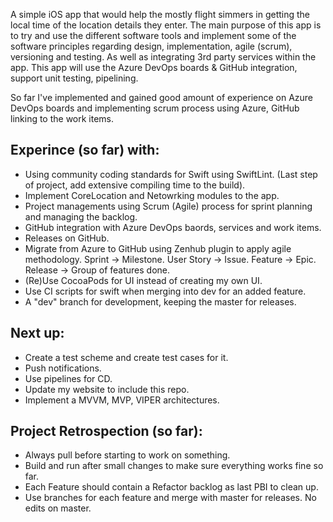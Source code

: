 A simple iOS app that would help the mostly flight simmers in getting the local time of the location details they enter.
The main purpose of this app is to try and use the different software tools and implement some of the software principles regarding design, implementation, agile (scrum), versioning and testing. As well as integrating 3rd party services within the app.
This app will use the Azure DevOps boards & GitHub integration, support unit testing, pipelining.

So far I've implemented and gained good amount of experience on Azure DevOps boards and implementing scrum process using Azure, GitHub linking to the work items.

Experince (so far) with:
------------------------
* Using community coding standards for Swift using SwiftLint. (Last step of project, add extensive compiling time to the build).
* Implement CoreLocation and Netowrking modules to the app.
* Project managements using Scrum (Agile) process for sprint planning and managing the backlog.
* GitHub integration with Azure DevOps baords, services and work items.
* Releases on GitHub.
* Migrate from Azure to GitHub using Zenhub plugin to apply agile methodology.
  Sprint -> Milestone. User Story -> Issue. Feature -> Epic. Release -> Group of features done.
* (Re)Use CocoaPods for UI instead of creating my own UI.
* Use CI scripts for swift when merging into dev for an added feature.
* A "dev" branch for development, keeping the master for releases.

Next up:
---------
* Create a test scheme and create test cases for it.
* Push notifications.
* Use pipelines for CD.
* Update my website to include this repo.
* Implement a MVVM, MVP, VIPER architectures.



Project Retrospection (so far):
---------------------------------
* Always pull before starting to work on something.
* Build and run after small changes to make sure everything works fine so far.
* Each Feature should contain a Refactor backlog as last PBI to clean up.
* Use branches for each feature and merge with master for releases. No edits on master.
